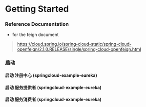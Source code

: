 # Getting Started

### Reference Documentation

- for the feign document 
> https://cloud.spring.io/spring-cloud-static/spring-cloud-openfeign/2.1.0.RELEASE/single/spring-cloud-openfeign.html

### 启动 

#### 启动 注册中心 (springcloud-example-eureka)


#### 启动 服务提供者 (springcloud-example-eureka)


#### 启动 服务消费者 (springcloud-example-eureka)
